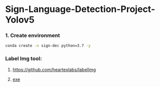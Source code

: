 # Sign-Language-Detection-Project-Yolov5


### 1. Create environment

```bash
conda create -n sign-dec python=3.7 -y

```

### Label Img tool:

1. https://github.com/heartexlabs/labelImg

2. [exe](https://github.com/entbappy/Sign-Language-Generation-From-Video-using-YOLOV5/raw/master/Annotation%20Tool/labelImg.exe)